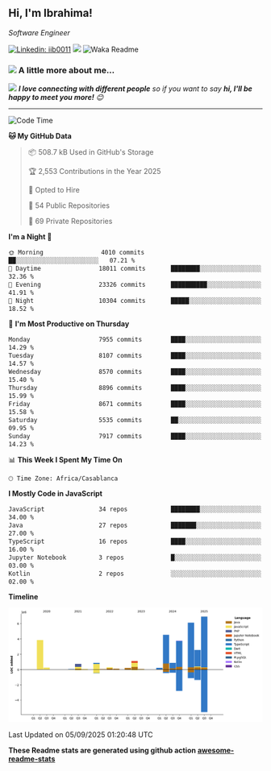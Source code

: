<h2>Hi, I'm Ibrahima! </h2>
<p><em>Software Engineer 
</em></p>


[![Linkedin: iib0011](https://img.shields.io/badge/-iib0011-blue?style=flat-square&logo=Linkedin&logoColor=white&link=https://www.linkedin.com/in/iib0011/)](https://www.linkedin.com/in/iib0011/)
![](https://visitor-badge.glitch.me/badge?page_id=iib0011)
![Waka Readme](https://github.com/iib0011/iib0011/workflows/Waka%20Readme/badge.svg)


### <img src="https://media.giphy.com/media/VgCDAzcKvsR6OM0uWg/giphy.gif" width="50"> A little more about me...  


<img src="https://media.giphy.com/media/LnQjpWaON8nhr21vNW/giphy.gif" width="60"> <em><b>I love connecting with different people</b> so if you want to say <b>hi, I'll be happy to meet you more!</b> 😊</em>

---
<!--START_SECTION:waka-->
![Code Time](http://img.shields.io/badge/Code%20Time-5%2C442%20hrs%201%20min-blue)

**🐱 My GitHub Data** 

> 📦 508.7 kB Used in GitHub's Storage 
 > 
> 🏆 2,553 Contributions in the Year 2025
 > 
> 💼 Opted to Hire
 > 
> 📜 54 Public Repositories 
 > 
> 🔑 69 Private Repositories 
 > 
**I'm a Night 🦉** 

```text
🌞 Morning                4010 commits        ██░░░░░░░░░░░░░░░░░░░░░░░   07.21 % 
🌆 Daytime                18011 commits       ████████░░░░░░░░░░░░░░░░░   32.36 % 
🌃 Evening                23326 commits       ██████████░░░░░░░░░░░░░░░   41.91 % 
🌙 Night                  10304 commits       █████░░░░░░░░░░░░░░░░░░░░   18.52 % 
```
📅 **I'm Most Productive on Thursday** 

```text
Monday                   7955 commits        ████░░░░░░░░░░░░░░░░░░░░░   14.29 % 
Tuesday                  8107 commits        ████░░░░░░░░░░░░░░░░░░░░░   14.57 % 
Wednesday                8570 commits        ████░░░░░░░░░░░░░░░░░░░░░   15.40 % 
Thursday                 8896 commits        ████░░░░░░░░░░░░░░░░░░░░░   15.99 % 
Friday                   8671 commits        ████░░░░░░░░░░░░░░░░░░░░░   15.58 % 
Saturday                 5535 commits        ██░░░░░░░░░░░░░░░░░░░░░░░   09.95 % 
Sunday                   7917 commits        ████░░░░░░░░░░░░░░░░░░░░░   14.23 % 
```


📊 **This Week I Spent My Time On** 

```text
🕑︎ Time Zone: Africa/Casablanca
```

**I Mostly Code in JavaScript** 

```text
JavaScript               34 repos            ████████░░░░░░░░░░░░░░░░░   34.00 % 
Java                     27 repos            ███████░░░░░░░░░░░░░░░░░░   27.00 % 
TypeScript               16 repos            ████░░░░░░░░░░░░░░░░░░░░░   16.00 % 
Jupyter Notebook         3 repos             █░░░░░░░░░░░░░░░░░░░░░░░░   03.00 % 
Kotlin                   2 repos             ░░░░░░░░░░░░░░░░░░░░░░░░░   02.00 % 
```



**Timeline**

![Lines of Code chart](https://raw.githubusercontent.com/iib0011/iib0011/master/assets/bar_graph.png)


 Last Updated on 05/09/2025 01:20:48 UTC
<!--END_SECTION:waka-->

**These Readme stats are generated using github action [awesome-readme-stats](https://github.com/iib0011/waka-readme-stats)**
